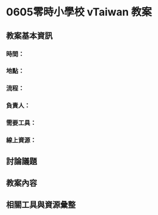 # 0605零時小學校 vTaiwan 教案
## 教案基本資訊
### 時間：

### 地點：

### 流程：

### 負責人：
### 需要工具：
### 線上資源：
## 討論議題

## 教案內容

## 相關工具與資源彙整